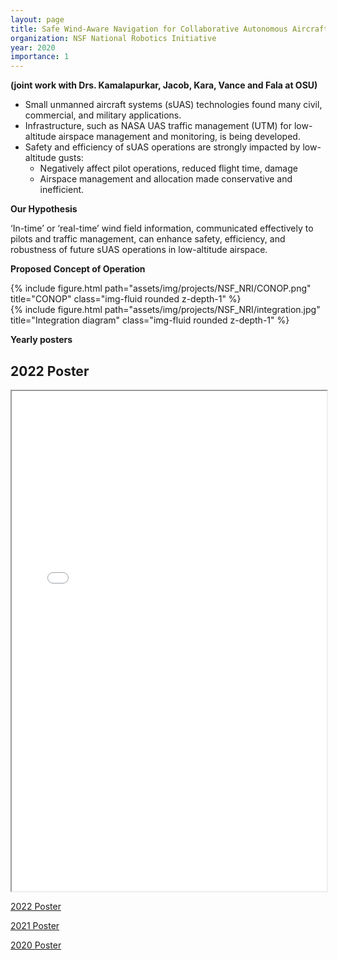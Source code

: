 ```yaml
---
layout: page
title: Safe Wind-Aware Navigation for Collaborative Autonomous Aircraft in Low Altitude Airspace
organization: NSF National Robotics Initiative
year: 2020
importance: 1
---
```


**(joint work with Drs. Kamalapurkar, Jacob, Kara, Vance and Fala at OSU)**

- Small unmanned aircraft systems (sUAS) technologies found many civil, commercial, and military applications.
- Infrastructure, such as NASA UAS traffic management (UTM) for low-altitude airspace management and monitoring, is being developed.
- Safety and efficiency of sUAS operations are strongly impacted by low-altitude gusts:
  - Negatively affect pilot operations, reduced flight time, damage
  - Airspace management and allocation made conservative and inefficient.

**Our Hypothesis**

‘In-time’ or ‘real-time’ wind field information, communicated effectively to pilots and traffic management, can enhance safety, efficiency, and robustness of future sUAS operations in
low-altitude airspace.

**Proposed Concept of Operation**

<div class="row">
    <div class="col-sm mt-3 mt-md-0">
        {% include figure.html path="assets/img/projects/NSF_NRI/CONOP.png" title="CONOP" class="img-fluid rounded z-depth-1" %}
    </div>
    <div class="col-sm mt-3 mt-md-0">
        {% include figure.html path="assets/img/projects/NSF_NRI/integration.jpg" title="Integration diagram" class="img-fluid rounded z-depth-1" %}
    </div>
</div>

**Yearly posters** 

<h2>2022 Poster</h2>

<iframe src="/assets/pdf/2022NRIPIPosterTemplate_36x24_1925147.pdf" width="100%" height="800px"></iframe>


[2022 Poster](/assets/pdf/2022NRIPIPosterTemplate_36x24_1925147.pdf)

[2021 Poster](/assets/pdf/2021NRIPIPoster_1925147.pdf)

[2020 Poster](/assets/pdf/NRI_INT_1925147_print.pdf)
